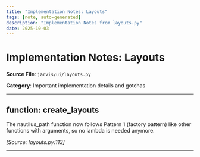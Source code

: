 ```yaml
---
title: "Implementation Notes: Layouts"
tags: [note, auto-generated]
description: "Implementation Notes from layouts.py"
date: 2025-10-03
---
```


# Implementation Notes: Layouts

**Source File**: `jarvis/ui/layouts.py`

**Category**: Important implementation details and gotchas

---

## function: create_layouts

<a id="function:-create_layouts-1"></a>

The nautilus_path function now follows Pattern 1 (factory pattern) like other functions
with arguments, so no lambda is needed anymore.

*[Source: layouts.py:113]*

---
